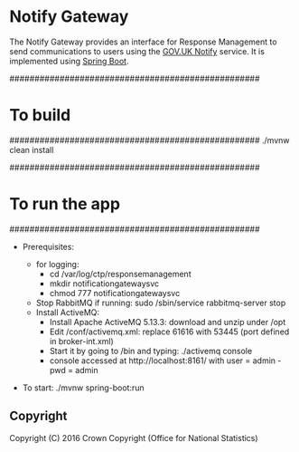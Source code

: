 # Notify Gateway
The Notify Gateway provides an interface for Response Management to send communications to users using the [GOV.UK Notify](https://www.gov.uk/government/publications/govuk-notify/govuk-notify) service. It is implemented using [Spring Boot](http://projects.spring.io/spring-boot/).


##################################################
# To build
##################################################
./mvnw clean install


##################################################
# To run the app
##################################################
- Prerequisites:
    - for logging:
        - cd /var/log/ctp/responsemanagement
        - mkdir notificationgatewaysvc
        - chmod 777 notificationgatewaysvc
    - Stop RabbitMQ if running: sudo /sbin/service rabbitmq-server stop
    - Install ActiveMQ:
        - Install Apache ActiveMQ 5.13.3: download and unzip under /opt
        - Edit /conf/activemq.xml: replace 61616 with 53445 (port defined in broker-int.xml)
        - Start it by going to /bin and typing: ./activemq console
        - console accessed at http://localhost:8161/ with user = admin - pwd = admin

- To start:
    ./mvnw spring-boot:run
    

## Copyright
Copyright (C) 2016 Crown Copyright (Office for National Statistics)
